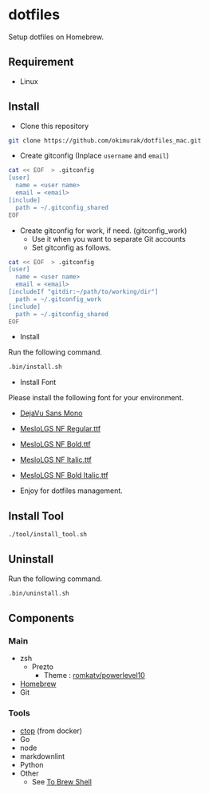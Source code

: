 # dotfiles

Setup dotfiles on Homebrew.

## Requirement

- Linux

## Install

- Clone this repository

```bash
git clone https://github.com/okimurak/dotfiles_mac.git
```

- Create gitconfig (Inplace `username` and `email`)

```bash
cat << EOF  > .gitconfig
[user]
  name = <user name>
  email = <email>
[include]
  path = ~/.gitconfig_shared
EOF
```

- Create gitconfig for work, if need. (gitconfig_work)
  - Use it when you want to separate Git accounts
  - Set gitconfig as follows.

```bash
cat << EOF  > .gitconfig
[user]
  name = <user name>
  email = <email>
[includeIf "gitdir:~/path/to/working/dir"]
  path = ~/.gitconfig_work
[include]
  path = ~/.gitconfig_shared
EOF
```

- Install

Run the following command.

```bash
.bin/install.sh
```

- Install Font

Please install the following font for your environment.

- [DejaVu Sans Mono](https://ja.fonts2u.com/download/dejavu-sans-mono.%E3%83%95%E3%82%A9%E3%83%B3%E3%83%88)
- [MesloLGS NF Regular.ttf](
    https://github.com/romkatv/powerlevel10k-media/raw/master/MesloLGS%20NF%20Regular.ttf)
- [MesloLGS NF Bold.ttf](
    https://github.com/romkatv/powerlevel10k-media/raw/master/MesloLGS%20NF%20Bold.ttf)
- [MesloLGS NF Italic.ttf](
    https://github.com/romkatv/powerlevel10k-media/raw/master/MesloLGS%20NF%20Italic.ttf)
- [MesloLGS NF Bold Italic.ttf](
    https://github.com/romkatv/powerlevel10k-media/raw/master/MesloLGS%20NF%20Bold%20Italic.ttf)

- Enjoy for dotfiles management.

## Install Tool

```bash
./tool/install_tool.sh
```

## Uninstall

Run the following command.

```bash
.bin/uninstall.sh
```

## Components

### Main

- zsh
  - Prezto
    - Theme : [romkatv/powerlevel10](https://github.com/romkatv/powerlevel10)
- [Homebrew](https://docs.brew.sh/)
- Git

### Tools

- [ctop](https://github.com/bcicen/ctop) (from docker)
- Go
- node
- markdownlint
- Python
- Other
  - See [To Brew Shell](./tool/install_tool_to_brew.sh)
